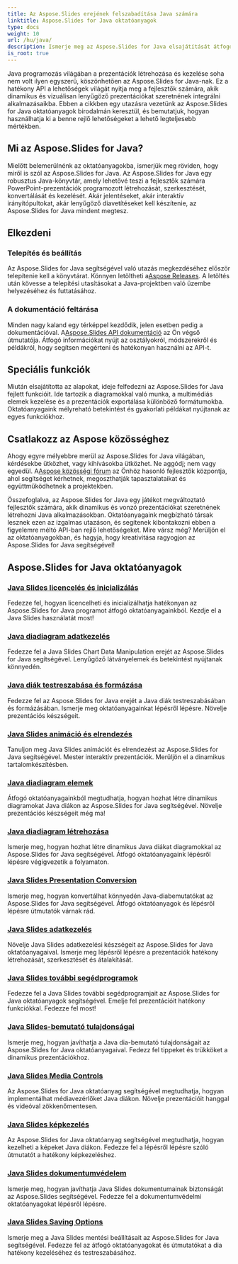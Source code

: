 ```yaml
---
title: Az Aspose.Slides erejének felszabadítása Java számára
linktitle: Aspose.Slides for Java oktatóanyagok
type: docs
weight: 10
url: /hu/java/
description: Ismerje meg az Aspose.Slides for Java elsajátítását átfogó oktatóanyagaink segítségével. Lépésről lépésre útmutató ennek a hatékony Java API-nak a prezentációkhoz való használatához.
is_root: true
---
```


Java programozás világában a prezentációk létrehozása és kezelése soha nem volt ilyen egyszerű, köszönhetően az Aspose.Slides for Java-nak. Ez a hatékony API a lehetőségek világát nyitja meg a fejlesztők számára, akik dinamikus és vizuálisan lenyűgöző prezentációkat szeretnének integrálni alkalmazásaikba. Ebben a cikkben egy utazásra vezetünk az Aspose.Slides for Java oktatóanyagok birodalmán keresztül, és bemutatjuk, hogyan használhatja ki a benne rejlő lehetőségeket a lehető legteljesebb mértékben.

## Mi az Aspose.Slides for Java?

Mielőtt belemerülnénk az oktatóanyagokba, ismerjük meg röviden, hogy miről is szól az Aspose.Slides for Java. Az Aspose.Slides for Java egy robusztus Java-könyvtár, amely lehetővé teszi a fejlesztők számára PowerPoint-prezentációk programozott létrehozását, szerkesztését, konvertálását és kezelését. Akár jelentéseket, akár interaktív irányítópultokat, akár lenyűgöző diavetítéseket kell készítenie, az Aspose.Slides for Java mindent megtesz.

## Elkezdeni

### Telepítés és beállítás

Az Aspose.Slides for Java segítségével való utazás megkezdéséhez először telepítenie kell a könyvtárat. Könnyen letöltheti a[Aspose Releases](https://releases.aspose.com/slides/java/). A letöltés után kövesse a telepítési utasításokat a Java-projektben való üzembe helyezéséhez és futtatásához.

### A dokumentáció feltárása

 Minden nagy kaland egy térképpel kezdődik, jelen esetben pedig a dokumentációval. A[Aspose.Slides API dokumentáció](https://reference.aspose.com/slides/java/) az Ön végső útmutatója. Átfogó információkat nyújt az osztályokról, módszerekről és példákról, hogy segítsen megérteni és hatékonyan használni az API-t.

## Speciális funkciók

Miután elsajátította az alapokat, ideje felfedezni az Aspose.Slides for Java fejlett funkcióit. Ide tartozik a diagramokkal való munka, a multimédiás elemek kezelése és a prezentációk exportálása különböző formátumokba. Oktatóanyagaink mélyreható betekintést és gyakorlati példákat nyújtanak az egyes funkciókhoz.

## Csatlakozz az Aspose közösséghez

Ahogy egyre mélyebbre merül az Aspose.Slides for Java világában, kérdésekbe ütközhet, vagy kihívásokba ütközhet. Ne aggódj; nem vagy egyedül. A[Aspose közösségi fórum](https://forum.aspose.com/) az Önhöz hasonló fejlesztők központja, ahol segítséget kérhetnek, megoszthatják tapasztalataikat és együttműködhetnek a projektekben.

Összefoglalva, az Aspose.Slides for Java egy játékot megváltoztató fejlesztők számára, akik dinamikus és vonzó prezentációkat szeretnének létrehozni Java alkalmazásokban. Oktatóanyagaink megbízható társak lesznek ezen az izgalmas utazáson, és segítenek kibontakozni ebben a figyelemre méltó API-ban rejlő lehetőségeket. Mire vársz még? Merüljön el az oktatóanyagokban, és hagyja, hogy kreativitása ragyogjon az Aspose.Slides for Java segítségével!

## Aspose.Slides for Java oktatóanyagok
### [Java Slides licencelés és inicializálás](./licensing-and-initialization/)
Fedezze fel, hogyan licencelheti és inicializálhatja hatékonyan az Aspose.Slides for Java programot átfogó oktatóanyagainkból. Kezdje el a Java Slides használatát most!
### [Java diadiagram adatkezelés](./chart-data-manipulation/)
Fedezze fel a Java Slides Chart Data Manipulation erejét az Aspose.Slides for Java segítségével. Lenyűgöző látványelemek és betekintést nyújtanak könnyedén.
### [Java diák testreszabása és formázása](./customization-and-formatting/)
Fedezze fel az Aspose.Slides for Java erejét a Java diák testreszabásában és formázásában. Ismerje meg oktatóanyagainkat lépésről lépésre. Növelje prezentációs készségeit.
### [Java Slides animáció és elrendezés](./animation-and-layout/)
Tanuljon meg Java Slides animációt és elrendezést az Aspose.Slides for Java segítségével. Mester interaktív prezentációk. Merüljön el a dinamikus tartalomkészítésben.
### [Java diadiagram elemek](./chart-elements/)
Átfogó oktatóanyagainkból megtudhatja, hogyan hozhat létre dinamikus diagramokat Java diákon az Aspose.Slides for Java segítségével. Növelje prezentációs készségeit még ma!
### [Java diadiagram létrehozása](./chart-creation/)
Ismerje meg, hogyan hozhat létre dinamikus Java diákat diagramokkal az Aspose.Slides for Java segítségével. Átfogó oktatóanyagaink lépésről lépésre végigvezetik a folyamaton.
### [Java Slides Presentation Conversion](./presentation-conversion/)
Ismerje meg, hogyan konvertálhat könnyedén Java-diabemutatókat az Aspose.Slides for Java segítségével. Átfogó oktatóanyagok és lépésről lépésre útmutatók várnak rád.
### [Java Slides adatkezelés](./data-manipulation/)
Növelje Java Slides adatkezelési készségeit az Aspose.Slides for Java oktatóanyagaival. Ismerje meg lépésről lépésre a prezentációk hatékony létrehozását, szerkesztését és átalakítását.
### [Java Slides további segédprogramok](./additional-utilities/)
Fedezze fel a Java Slides további segédprogramjait az Aspose.Slides for Java oktatóanyagok segítségével. Emelje fel prezentációit hatékony funkciókkal. Fedezze fel most!
### [Java Slides-bemutató tulajdonságai](./presentation-properties/)
Ismerje meg, hogyan javíthatja a Java dia-bemutató tulajdonságait az Aspose.Slides for Java oktatóanyagaival. Fedezz fel tippeket és trükköket a dinamikus prezentációkhoz.
### [Java Slides Media Controls](./media-controls/)
Az Aspose.Slides for Java oktatóanyag segítségével megtudhatja, hogyan implementálhat médiavezérlőket Java diákon. Növelje prezentációit hanggal és videóval zökkenőmentesen.
### [Java Slides képkezelés](./image-handling/)
Az Aspose.Slides for Java oktatóanyag segítségével megtudhatja, hogyan kezelheti a képeket Java diákon. Fedezze fel a lépésről lépésre szóló útmutatót a hatékony képkezeléshez.
### [Java Slides dokumentumvédelem](./document-protection/)
Ismerje meg, hogyan javíthatja Java Slides dokumentumainak biztonságát az Aspose.Slides segítségével. Fedezze fel a dokumentumvédelmi oktatóanyagokat lépésről lépésre.
### [Java Slides Saving Options](./saving-options/)
Ismerje meg a Java Slides mentési beállításait az Aspose.Slides for Java segítségével. Fedezze fel az átfogó oktatóanyagokat és útmutatókat a dia hatékony kezeléséhez és testreszabásához.